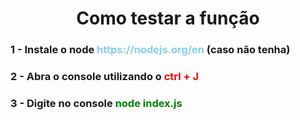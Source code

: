 <h1 align="center">Como testar a função</h1>
<h3>1 - Instale o node 
<span style="color: #87CEEB" >https://nodejs.org/en</span>
(caso não tenha)
</h3>
<h3>2 - Abra o console utilizando o 
<span style="color: red" >ctrl + J</span>
</h3>
<h3>3 - Digite no console
<span style="color: green">node index.js</span>
</h3>
